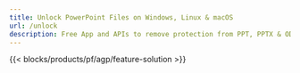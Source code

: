 ```yaml
---
title: Unlock PowerPoint Files on Windows, Linux & macOS 
url: /unlock
description: Free App and APIs to remove protection from PPT, PPTX & ODP presentations
---
```


{{< blocks/products/pf/agp/feature-solution >}} 

